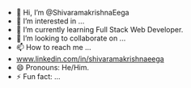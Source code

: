 - 👋 Hi, I’m @ShivaramakrishnaEega
- 👀 I’m interested in ...
- 🌱 I’m currently learning Full Stack Web Developer.
- 💞️ I’m looking to collaborate on ...
- 📫 How to reach me ...
- www.linkedin.com/in/shivaramakrishnaeega
- 😄 Pronouns: He/Him.
- ⚡ Fun fact: ...

<!---
ShivaramakrishnaEega/ShivaramakrishnaEega is a ✨ special ✨ repository because its `README.md` (this file) appears on your GitHub profile.
You can click the Preview link to take a look at your changes.
--->
